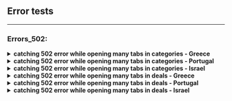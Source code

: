 
## Error tests
----

### Errors_502:


<details><summary><strong>catching 502 error while opening many tabs in categories - Greece</strong></summary>
<p>
  
- open main page
- open first category from catalog, and open first 17 items in different tabs
- if correct, all categories loaded
</p>
</details> 
      
<details><summary><strong>catching 502 error while opening many tabs in categories - Portugal</strong></summary> 
<p>
     
- open main page
- open first category from catalog, and open first 17 items in different tabs
- if correct, all categories loaded
</p>
</details> 
              
<details><summary><strong>catching 502 error while opening many tabs in categories - Israel</strong></summary>
<p>
    
- open main page
- open first category from catalog, and open first 17 items in different tabs
- if correct, all categories loaded
</p>
</details> 
      		
<details><summary><strong>catching 502 error while opening many tabs in deals - Greece</strong></summary>
<p>
    
- open deals page
- scroll down and open first 16 deals in different tabs
- if correct, all deals loaded
</p>
</details> 
   
<details><summary><strong>catching 502 error while opening many tabs in deals - Portugal</strong></summary>
 <p>
   
- open deals page
- scroll down and open first 16 deals in different tabs
- if correct, all deals loaded
</p>
</details> 
  
<details><summary><strong>catching 502 error while opening many tabs in deals - Israel</strong></summary>
 <p>
   
- open deals page
- scroll down and open first 16 deals in different tabs
- if correct, all deals loaded
</p>
</details>  
 